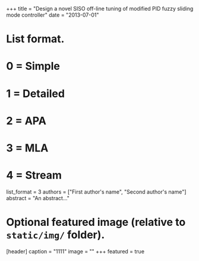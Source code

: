 +++
title = "Design a novel SISO off-line tuning of modified PID fuzzy sliding mode controller"
date = "2013-07-01"
# List format.
#   0 = Simple
#   1 = Detailed
#   2 = APA
#   3 = MLA
#   4 = Stream
list_format = 3
authors = ["First author's name", "Second author's name"]
abstract = "An abstract..."


# Optional featured image (relative to `static/img/` folder).
[header]
caption = "1111"
image = ""
+++
featured = true
